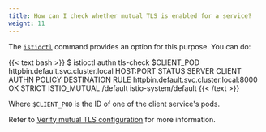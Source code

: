```yaml
---
title: How can I check whether mutual TLS is enabled for a service?
weight: 11
---
```


The [`istioctl`](/docs/reference/commands/istioctl) command provides an option for this purpose. You can do:

{{< text bash >}}
$ istioctl authn tls-check $CLIENT_POD httpbin.default.svc.cluster.local
HOST:PORT                                                       STATUS     SERVER     CLIENT           AUTHN POLICY     DESTINATION RULE
httpbin.default.svc.cluster.local:8000                          OK         STRICT     ISTIO_MUTUAL     /default         istio-system/default
{{< /text >}}

Where `$CLIENT_POD` is the ID of one of the client service's pods.

Refer to [Verify mutual TLS configuration](/docs/tasks/security/authentication/mutual-tls/#verify-mutual-tls-configuration) for more information.
